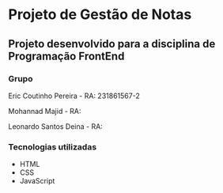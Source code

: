 # Projeto de Gestão de Notas

## Projeto desenvolvido para a disciplina de Programação FrontEnd

### Grupo
Eric Coutinho Pereira - RA: 231861567-2

Mohannad Majid - RA: 

Leonardo Santos Deina - RA: 

### Tecnologias utilizadas

- HTML
- CSS
- JavaScript
